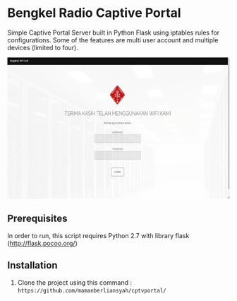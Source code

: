 # Bengkel Radio Captive Portal
Simple Captive Portal Server built in Python Flask using iptables rules for configurations. Some of the features are multi user account and multiple devices (limited to four). </br>
<p align="center">
<img src="screenshot.png" width="700" height="320">
</p>

## Prerequisites
In order to run, this script requires Python 2.7 with library flask (http://flask.pocoo.org/)

## Installation
1. Clone the project using this command : <br />`https://github.com/mamanberliansyah/cptvportal/` <br />
